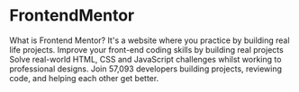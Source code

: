 # FrontendMentor
What is Frontend Mentor? It's a website where you practice by building real life projects. Improve your front-end coding skills by building real projects Solve real-world HTML, CSS and JavaScript challenges whilst working to professional designs. Join 57,093 developers building projects, reviewing code, and helping each other get better.
